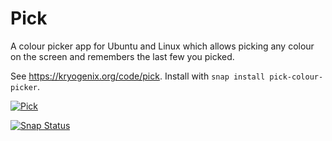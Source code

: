 # Pick
A colour picker app for Ubuntu and Linux which allows picking any colour on the screen and remembers the last few you picked.

See https://kryogenix.org/code/pick. Install with `snap install pick-colour-picker`.

[![Pick](https://snapcraft.io/pick-colour-picker/badge.svg)](https://snapcraft.io/pick-colour-picker)

[![Snap Status](https://build.snapcraft.io/badge/stuartlangridge/ColourPicker.svg)](https://build.snapcraft.io/user/stuartlangridge/ColourPicker)